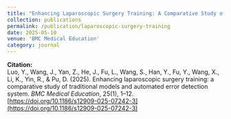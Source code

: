 ```yaml
---
title: "Enhancing Laparoscopic Surgery Training: A Comparative Study of Traditional Models and Automated Error Detection System"
collection: publications
permalink: /publication/laparoscopic-surgery-training
date: 2025-05-10
venue: 'BMC Medical Education'
category: journal
---
```


**Citation:**  
Luo, Y., Wang, J., Yan, Z., He, J., Fu, L., Wang, S., Han, Y., Fu, Y., Wang, X., Li, K., Yin, R., & Pu, D. (2025). Enhancing laparoscopic surgery training: a comparative study of traditional models and automated error detection system. *BMC Medical Education*, 25(1), 1–12. [https://doi.org/10.1186/s12909-025-07242-3](https://doi.org/10.1186/s12909-025-07242-3)

